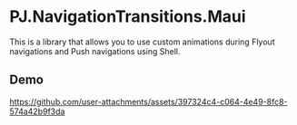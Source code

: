 # PJ.NavigationTransitions.Maui

This is a library that allows you to use custom animations during Flyout navigations and Push navigations using Shell.

## Demo

https://github.com/user-attachments/assets/397324c4-c064-4e49-8fc8-574a42b9f3da

